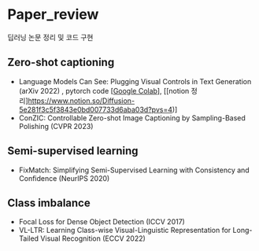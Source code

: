 # Paper_review
딥러닝 논문 정리 및 코드 구현
## Zero-shot captioning
- Language Models Can See: Plugging Visual Controls in Text Generation  (arXiv 2022) , pytorch code [[Google Colab](https://github.com/hyeda1/Paper_review/blob/main/Zero-shot%20captioning/Yolov5_Transfer_Learning_%EC%BD%94%EB%93%9C%EC%8B%A4%EC%8A%B5.ipynb)], [[notion 정리]https://www.notion.so/Diffusion-5e281f3c5f3843e0bd007733d6aba03d?pvs=4)]
- ConZIC: Controllable Zero-shot Image Captioning by Sampling-Based Polishing (CVPR 2023)

## Semi-supervised learning
- FixMatch: Simplifying Semi-Supervised Learning with Consistency and Confidence (NeurIPS 2020)

## Class imbalance
- Focal Loss for Dense Object Detection (ICCV 2017)
- VL-LTR: Learning Class-wise Visual-Linguistic Representation for Long-Tailed Visual Recognition (ECCV 2022)
